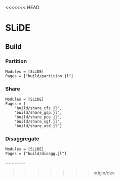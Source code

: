 <<<<<<< HEAD
# SLiDE

## Build

### Partition
```@autodocs
Modules = [SLiDE]
Pages = ["build/partition.jl"]
```

### Share
```@autodocs
Modules = [SLiDE]
Pages = [
    "build/share_cfs.jl",
    "build/share_gsp.jl",
    "build/share_pce.jl",
    "build/share_sgf.jl",
    "build/share_utd.jl"]
```

### Disaggregate
```@autodocs
Modules = [SLiDE]
Pages = ["build/disagg.jl"]
```
=======
>>>>>>> origin/dev
